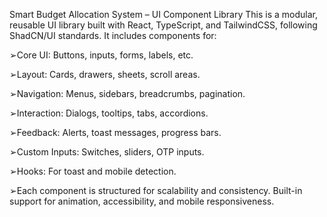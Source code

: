 Smart Budget Allocation System – UI Component Library
This is a modular, reusable UI library built with React, TypeScript, and TailwindCSS, following ShadCN/UI standards. It includes components for:

➢Core UI: Buttons, inputs, forms, labels, etc.

➢Layout: Cards, drawers, sheets, scroll areas.

➢Navigation: Menus, sidebars, breadcrumbs, pagination.

➢Interaction: Dialogs, tooltips, tabs, accordions.

➢Feedback: Alerts, toast messages, progress bars.

➢Custom Inputs: Switches, sliders, OTP inputs.

➢Hooks: For toast and mobile detection.

➢Each component is structured for scalability and consistency. Built-in support for animation, accessibility, and mobile responsiveness.
